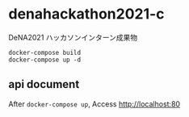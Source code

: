 # denahackathon2021-c

DeNA2021 ハッカソンインターン成果物

```
docker-compose build
docker-compose up -d
```

## api document

After `docker-compose up`, Access [http://localhost:80](http://localhost:80)
